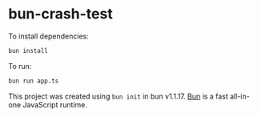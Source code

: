 # bun-crash-test

To install dependencies:

```bash
bun install
```

To run:

```bash
bun run app.ts
```

This project was created using `bun init` in bun v1.1.17. [Bun](https://bun.sh) is a fast all-in-one JavaScript runtime.
